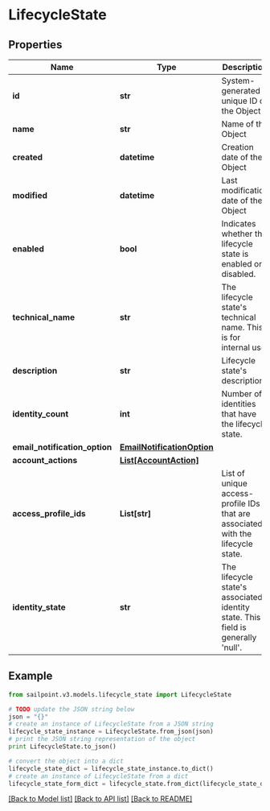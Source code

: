 # LifecycleState


## Properties

Name | Type | Description | Notes
------------ | ------------- | ------------- | -------------
**id** | **str** | System-generated unique ID of the Object | [optional] [readonly] 
**name** | **str** | Name of the Object | 
**created** | **datetime** | Creation date of the Object | [optional] [readonly] 
**modified** | **datetime** | Last modification date of the Object | [optional] [readonly] 
**enabled** | **bool** | Indicates whether the lifecycle state is enabled or disabled. | [optional] [default to False]
**technical_name** | **str** | The lifecycle state&#39;s technical name. This is for internal use. | 
**description** | **str** | Lifecycle state&#39;s description. | [optional] 
**identity_count** | **int** | Number of identities that have the lifecycle state. | [optional] [readonly] 
**email_notification_option** | [**EmailNotificationOption**](EmailNotificationOption.md) |  | [optional] 
**account_actions** | [**List[AccountAction]**](AccountAction.md) |  | [optional] 
**access_profile_ids** | **List[str]** | List of unique access-profile IDs that are associated with the lifecycle state. | [optional] 
**identity_state** | **str** | The lifecycle state&#39;s associated identity state. This field is generally &#39;null&#39;. | [optional] 

## Example

```python
from sailpoint.v3.models.lifecycle_state import LifecycleState

# TODO update the JSON string below
json = "{}"
# create an instance of LifecycleState from a JSON string
lifecycle_state_instance = LifecycleState.from_json(json)
# print the JSON string representation of the object
print LifecycleState.to_json()

# convert the object into a dict
lifecycle_state_dict = lifecycle_state_instance.to_dict()
# create an instance of LifecycleState from a dict
lifecycle_state_form_dict = lifecycle_state.from_dict(lifecycle_state_dict)
```
[[Back to Model list]](../README.md#documentation-for-models) [[Back to API list]](../README.md#documentation-for-api-endpoints) [[Back to README]](../README.md)


